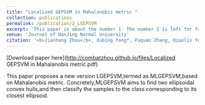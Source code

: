 ```yaml
---
title: "Localized GEPSVM in Mahalanobis metric "
collection: publications
permalink: /publication/Z_LGEPSVM
excerpt: 'This paper is about the number 1. The number 2 is left for future work.'
venue: 'Journal of NanJing Normal University'
citation: '<b>Jianhang Zhou</b>, Xubing Yang*, Fuquan Zhang, Qiaolin Ye, Dengping Xu. (2018). &quot;Localized GEPSVM in Mahalanobis metric.&quot; <i>Journal of NanJing Normal University</i>, 41(65).'
---
```


[Download paper here](http://combatzhou.github.io/files/Localized GEPSVM in Mahalanobis metric.pdf)

This paper proposes a new version LGEPSVM,termed as MLGEPSVM,based on Mahalanobis metric. Concretely,MLGEPSVM aims to find two ellipsoidal convex hulls,and then classify the samples to the class corresponding to its closest ellipsoid.
